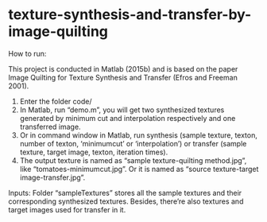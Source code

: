 # texture-synthesis-and-transfer-by-image-quilting

How to run:

This project is conducted in Matlab (2015b) and is based on the paper Image Quilting for Texture Synthesis and Transfer (Efros and Freeman 2001).
1. Enter the folder code/
2. In Matlab, run “demo.m”, you will get two synthesized textures generated by minimum cut and interpolation respectively and one transferred image.
3. Or in command window in Matlab, run synthesis (sample texture, texton, number of texton, ‘minimumcut’ or ‘interpolation’) 
or transfer (sample texture, target image, texton, iteration times).
4. The output texture is named as “sample texture-quilting method.jpg”, like “tomatoes-minimumcut.jpg”. Or it is named as “source texture-target image-transfer.jpg”.

Inputs:
Folder “sampleTextures” stores all the sample textures and their corresponding synthesized textures. Besides, there’re also textures and target images used for transfer in it.
